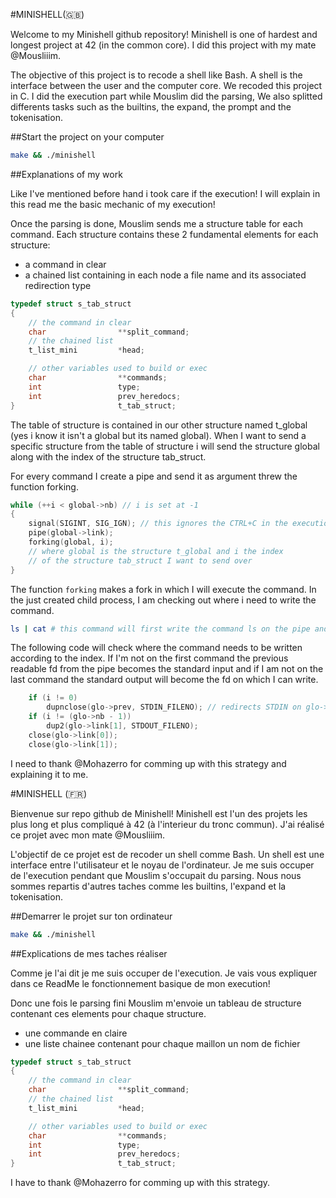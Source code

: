 #MINISHELL(🇬🇧)

Welcome to my Minishell github repository! Minishell is one of hardest and longest project at 42 (in the common core).
I did this project with my mate @Mousliiim.

The objective of this project is to recode a shell like Bash. A shell is the interface between the user and the computer core. We recoded this project in C. 
I did the execution part while Mouslim did the parsing, We also splitted differents tasks such as the builtins, the expand, the prompt and the tokenisation.

##Start the project on your computer

```bash
make && ./minishell
```

##Explanations of my work

Like I've mentioned before hand i took care if the execution! I will explain in this read me the basic mechanic of my execution!

Once the parsing is done, Mouslim sends me a structure table for each command. Each structure contains these 2 fundamental elements for each structure:
- a command in clear 
- a chained list containing in each node a file name and its associated redirection type
```C
typedef struct s_tab_struct
{
	// the command in clear
	char				**split_command;
	// the chained list
	t_list_mini			*head;

	// other variables used to build or exec
	char				**commands;
	int					type;
	int					prev_heredocs;
}						t_tab_struct;
```

The table of structure is contained in our other structure named t_global (yes i know it isn't a global but its named global). When I want to send a specific structure from the table of structure i will send the structure global along with the index of the structure tab_struct. 

For every command I create a pipe and send it as argument threw the function forking.
```C
while (++i < global->nb) // i is set at -1
{
	signal(SIGINT, SIG_IGN); // this ignores the CTRL+C in the execution
	pipe(global->link);
	forking(global, i);
    // where global is the structure t_global and i the index 
    // of the structure tab_struct I want to send over
}
```

The function ```forking``` makes a fork in which I will execute the command. In the just created child process, I am checking out where i need to write the command. 
```bash
ls | cat # this command will first write the command ls on the pipe and then cat the result on the standard output
```
The following code will check where the command needs to be written according to the index.
If I'm not on the first command the previous readable fd from the pipe becomes the standard input and if I am not on the last command the standard output will become the fd on which I can write. 
```C
	if (i != 0)
		dupnclose(glo->prev, STDIN_FILENO); // redirects STDIN on glo->prev and closes glo->prev
	if (i != (glo->nb - 1))
		dup2(glo->link[1], STDOUT_FILENO);
	close(glo->link[0]);
	close(glo->link[1]);
```
I need to thank @Mohazerro for comming up with this strategy and explaining it to me.


#MINISHELL  (🇫🇷)

Bienvenue sur repo github de Minishell! Minishell est l'un des projets les plus long et plus compliqué à 42 (à l'interieur du tronc commun).
J'ai réalisé ce projet avec mon mate @Mousliiim.

L'objectif de ce projet est de recoder un shell comme Bash. Un shell est une interface entre l'utilisateur et le noyau de l'ordinateur.
Je me suis occuper de l'execution pendant que Mouslim s'occupait du parsing. Nous nous sommes repartis d'autres taches comme les builtins, l'expand et la tokenisation.

##Demarrer le projet sur ton ordinateur

```bash
make && ./minishell
```

##Explications de mes taches réaliser

Comme je l'ai dit je me suis occuper de l'execution. Je vais vous expliquer dans ce ReadMe le fonctionnement basique de mon execution!

Donc une fois le parsing fini Mouslim m'envoie un tableau de structure contenant ces elements pour chaque structure.
- une commande en claire
- une liste chainee contenant pour chaque maillon un nom de fichier 

```C
typedef struct s_tab_struct
{
	// the command in clear
	char				**split_command;
	// the chained list
	t_list_mini			*head;

	// other variables used to build or exec
	char				**commands;
	int					type;
	int					prev_heredocs;
}						t_tab_struct;
```
I have to thank @Mohazerro for comming up with this strategy.

